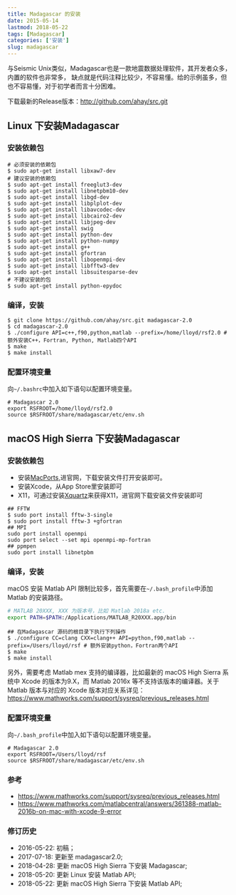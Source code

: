 ```yaml
---
title: Madagascar 的安装
date: 2015-05-14
lastmod: 2018-05-22
tags: [Madagascar]
categories: ['安装']
slug: madagascar
---
```




与Seismic Unix类似，Madagascar也是一款地震数据处理软件，其开发者众多，内置的软件也非常多，
缺点就是代码注释比较少，不容易懂。给的示例虽多，但也不容易懂，对于初学者而言十分困难。

下载最新的Release版本：<http://github.com/ahay/src.git>


## Linux 下安装Madagascar

### 安装依赖包

``` {.console}
# 必须安装的依赖包
$ sudo apt-get install libxaw7-dev
# 建议安装的依赖包
$ sudo apt-get install freeglut3-dev
$ sudo apt-get install libnetpbm10-dev
$ sudo apt-get install libgd-dev  
$ sudo apt-get install libplplot-dev
$ sudo apt-get install libavcodec-dev
$ sudo apt-get install libcairo2-dev
$ sudo apt-get install libjpeg-dev
$ sudo apt-get install swig
$ sudo apt-get install python-dev
$ sudo apt-get install python-numpy
$ sudo apt-get install g++
$ sudo apt-get install gfortran
$ sudo apt-get install libopenmpi-dev
$ sudo apt-get install libfftw3-dev
$ sudo apt-get install libsuitesparse-dev
# 不建议安装的包
$ sudo apt-get install python-epydoc
```

### 编译，安装

``` {.console}
$ git clone https://github.com/ahay/src.git madagascar-2.0
$ cd madagascar-2.0
$ ./configure API=c++,f90,python,matlab --prefix=/home/lloyd/rsf2.0 # 额外安装C++，Fortran, Python, Matlab四个API
$ make
$ make install
```

### 配置环境变量

向`~/.bashrc`中加入如下语句以配置环境变量。

``` {.bash}
# Madagascar 2.0
export RSFROOT=/home/lloyd/rsf2.0
source $RSFROOT/share/madagascar/etc/env.sh
```

## macOS High Sierra 下安装Madagascar
### 安装依赖包
- 安装[MacPorts](https://www.macports.org/),进官网，下载安装文件打开安装即可。
- 安装Xcode，从App Store里安装即可
- X11，可通过安装[Xquartz](https://www.xquartz.org/)来获得X11，进官网下载安装文件安装即可
```
## FFTW
$ sudo port install fftw-3-single
$ sudo port install fftw-3 +gfortran
## MPI
sudo port install openmpi
sudo port select --set mpi openmpi-mp-fortran
## ppmpen
sudo port install libnetpbm
```

### 编译，安装
macOS 安装 Matlab API 限制比较多，首先需要在`~/.bash_profile`中添加 Matlab 的安装路径。

```bash
# MATLAB 20XXX, XXX 为版本号，比如 Matlab 2018a etc.
export PATH=$PATH:/Applications/MATLAB_R20XXX.app/bin
```

``` {.console}
## 在Madagascar 源码的根目录下执行下列操作
$ ./configure CC=clang CXX=clang++ API=python,f90,matlab --prefix=/Users/lloyd/rsf # 额外安装python，Fortran两个API
$ make
$ make install
```
>
另外，需要考虑 Matlab mex 支持的编译器，比如最新的 macOS High Sierra 系统中 Xcode 的版本为9.X，而 Matlab 2016x 等不支持该版本的编译器。关于 Matlab 版本与对应的 Xcode 版本对应关系详见：
https://www.mathworks.com/support/sysreq/previous_releases.html

### 配置环境变量

向`~/.bash_profile`中加入如下语句以配置环境变量。

``` {.bash}
# Madagascar 2.0
export RSFROOT=/Users/lloyd/rsf
source $RSFROOT/share/madagascar/etc/env.sh
```

### 参考

- https://www.mathworks.com/support/sysreq/previous_releases.html
- https://www.mathworks.com/matlabcentral/answers/361388-matlab-2016b-on-mac-with-xcode-9-error

### 修订历史

- 2016-05-22: 初稿；
- 2017-07-18: 更新至 madagascar2.0;
- 2018-04-28: 更新 macOS High Sierra 下安装 Madagascar;
- 2018-05-20: 更新 Linux 安装 Matlab API;
- 2018-05-22: 更新 macOS High Sierra 下安装 Matlab API;


